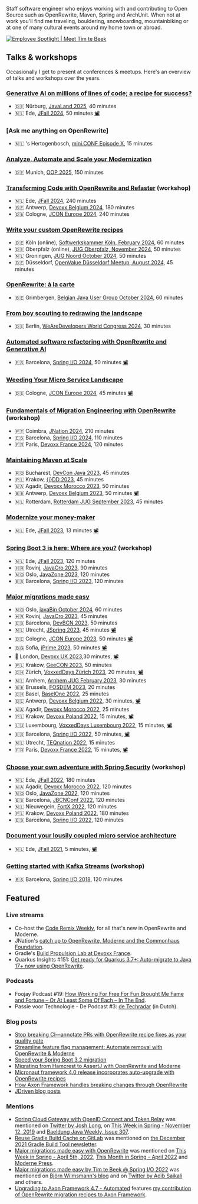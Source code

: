 Staff software engineer who enjoys working with and contributing to Open Source such as OpenRewrite, Maven, Spring and ArchUnit.
When not at work you'll find me traveling, bouldering, snowboarding, mountainbiking or at one of many cultural events around my home town or abroad.

[![Employee Spotlight | Meet Tim te Beek](https://github.com/timtebeek/timtebeek/assets/1027334/550f391e-3033-4f3e-a621-b8ce3a384038)](http://www.youtube.com/watch?v=HDoR7sbx98A "Employee Spotlight | Meet Tim te Beek")


## Talks & workshops

Occasionally I get to present at conferences & meetups.
Here's an overview of talks and workshops over the years.

### [Generative AI on millions of lines of code; a recipe for success?](https://sessionize.com/s/timtebeek/generative-ai-on-millions-of-lines-of-code-a-recip/105435)
* 🇩🇪 Nürburg, [JavaLand 2025](https://meine.doag.org/events/javaland/2025/agenda/#agendaId.5265), 40 minutes
* 🇳🇱 Ede, [JFall 2024](https://jfall.nl/timetable/), 50 minutes [📽️](https://www.youtube.com/watch?v=ADXoXjkmJj0)

### [Ask me anything on OpenRewrite]
* 🇳🇱 's Hertogenbosch, [mini.CONF Episode X](https://miniconf.io/episodes/episode-x/), 15 minutes

### [Analyze, Automate and Scale your Modernization](https://www.oop-konferenz.de/en/program/conference-program)
* 🇩🇪 Munich, [OOP 2025](https://www.oop-konferenz.de/en/program/conference-program), 150 minutes

### [Transforming Code with OpenRewrite and Refaster](https://sessionize.com/s/timtebeek/transforming-code-with-openrewrite-and-refaster/89847) (workshop)
* 🇳🇱 Ede, [JFall 2024](https://jfall.nl/timetable/), 240 minutes
* 🇧🇪 Antwerp, [Devoxx Belgium 2024](https://devoxx.be/), 180 minutes
* 🇩🇪 Cologne, [JCON Europe 2024](https://jconeurope2024.sched.com/event/1Z2tI), 240 minutes

### [Write your custom OpenRewrite recipes](https://sessionize.com/s/timtebeek/write-your-custom-openrewrite-recipes/105432)
* 🇩🇪 Köln (online), [Softwerkskammer Köln, February 2024](https://www.meetup.com/de-DE/softwerkskammer-koln/events/305544025/), 60 minutes
* 🇩🇪 Oberpfalz (online), [JUG Oberpfalz, November 2024](https://www.meetup.com/jug-oberpfalz/events/296483639/), 50 minutes
* 🇳🇱 Groningen, [JUG Noord October 2024](https://www.meetup.com/jug-noord/events/301995703), 50 minutes
* 🇩🇪 Düsseldorf, [OpenValue Düsseldorf Meetup, August 2024](https://www.meetup.com/OpenValue-Dusseldorf/events/302716287), 45 minutes

### [OpenRewrite: à la carte](https://www.meetup.com/belgian-java-user-group/events/303888738/)
* 🇧🇪 Grimbergen, [Belgian Java User Group October 2024](https://www.meetup.com/belgian-java-user-group/events/303888738/), 60 minutes

### [From boy scouting to redrawing the landscape](https://sessionize.com/s/timtebeek/from-boy-scouting-to-redrawing-the-landscape/96449)
* 🇩🇪 Berlin, [WeAreDevelopers World Congress 2024](https://www.wearedevelopers.com/world-congress/program), 30 minutes

### [Automated software refactoring with OpenRewrite and Generative AI](https://sessionize.com/s/timtebeek/automated-software-refactoring-with-openrewrite-an/91981)
* 🇪🇸 Barcelona, [Spring I/O 2024](https://2024.springio.net/sessions/automated-software-refactoring-with-openrewrite-and-generative-ai/), 50 minutes [📽️](https://youtu.be/KlQZH6WHa2c)

### [Weeding Your Micro Service Landscape](https://sessionize.com/s/timtebeek/weeding-your-micro-service-landscape/83434)
* 🇩🇪 Cologne, [JCON Europe 2024](https://2024.europe.jcon.one/schedule), 45 minutes [📽️](https://www.youtube.com/watch?v=BZdkiLEDx5Q)

### [Fundamentals of Migration Engineering with OpenRewrite](https://sessionize.com/s/timtebeek/fundamentals-of-migration-engineering-with-openrew/89846) (workshop)
* 🇵🇹 Coimbra, [JNation 2024](https://jnation.pt/workshops/), 210 minutes
* 🇪🇸 Barcelona, [Spring I/O 2024](https://2024.springio.net/sessions/fundamentals-of-migration-engineering-with-openrewrite-workshop/), 110 minutes
* 🇫🇷 Paris, [Devoxx France 2024](https://www.devoxx.fr/schedule/talk/?id=25633), 120 minutes

### [Maintaining Maven at Scale](https://sessionize.com/s/timtebeek/maintaining-maven-at-scale/74075)
* 🇷🇴 Bucharest, [DevCon Java 2023](https://www.dev-con.ro/speakers/3-Tim+te+Beek), 45 minutes
* 🇵🇱 Krakow, [{j}DD 2023](https://jdd.org.pl/lecture_2023/#id=87849), 45 minutes
* 🇲🇦 Agadir, [Devoxx Morocco 2023](https://devoxx.ma/talk/?id=25409), 50 minutes
* 🇧🇪 Antwerp, [Devoxx Belgium 2023](https://devoxx.be/talk/?id=48053), 50 minutes [📽️](https://www.youtube.com/watch?v=o3rMdXR2bIU)
* 🇳🇱 Rotterdam, [Rotterdam JUG September 2023](https://www.meetup.com/rotterdamjug/events/295778651/), 45 minutes

### [Modernize your money-maker](https://sessionize.com/s/timtebeek/modernize-your-money-maker/74076)
* 🇳🇱 Ede, [JFall 2023](https://jfall.nl/speakers-2023/), 13 minutes [📽️](https://youtu.be/Jgi-n0w8g0U?si=NlXjOcd422vmtTe2)

### [Spring Boot 3 is here: Where are you?](https://docs.moderne.io/user-documentation/workshops/migrate-your-own-project) (workshop)
* 🇳🇱 Ede, [JFall 2023](https://jfall.nl/speakers-2023/), 120 minutes
* 🇭🇷 Rovinj, [JavaCro 2023](https://2023.javacro.hr/eng/Program/Spring-Boot-3-is-here-where-are-you), 90 minutes
* 🇳🇴 Oslo, [JavaZone 2023](https://2023.javazone.no/program/106f0d9f-3d6b-4131-be6b-36612dd29f97), 120 minutes
* 🇪🇸 Barcelona, [Spring I/O 2023](https://2023.springio.net/sessions/spring-boot-3-is-here-where-are-you-workshop/), 120 minutes

### [Major migrations made easy](https://sessionize.com/s/timtebeek/major-migrations-made-easy/48781)
* 🇳🇴 Oslo, [javaBin October 2024](https://www.meetup.com/javabin/events/303885150/), 60 minutes
* 🇭🇷 Rovinj, [JavaCro 2023](https://2023.javacro.hr/eng/Program/Major-Migrations-Made-Easy), 45 minutes
* 🇪🇸 Barcelona, [DevBCN 2023](https://www.devbcn.com/2023/talk/429442), 50 minutes
* 🇳🇱 Utrecht, [JSpring 2023](https://jspring.nl/speakers/tim-te-beek/), 45 minutes [📽️](https://www.youtube.com/watch?v=jOFfCAleUI8)
* 🇩🇪 Cologne, [JCON Europe 2023](https://jconeurope2023.sched.com/event/1K3zc), 50 minutes [📽️](https://www.youtube.com/watch?v=2KosvX287cE)
* 🇧🇬 Sofia, [jPrime 2023](https://jprime.io/agenda/155), 50 minutes [📽️](https://youtu.be/4EB8DrvXbVQ)
* 🏴󠁧󠁢󠁥󠁮󠁧󠁿 London, [Devoxx UK 2023](https://www.devoxx.co.uk/talk/?id=3126),30 minutes, [📽️](https://www.youtube.com/watch?v=Jzgqj1vY2k0)
* 🇵🇱 Krakow, [GeeCON 2023](https://2023.geecon.org/speakers/info.html?id=796), 50 minutes
* 🇨🇭 Zürich, [VoxxedDays Zürich 2023](https://voxxeddays.com/zurich/schedule/talk/?id=4509), 20 minutes, [📽️](https://www.youtube.com/watch?v=q-Le1dx2-t8)
* 🇳🇱 Arnhem, [Arnhem JUG February 2023](https://www.meetup.com/arnhemjug/events/290692019/), 30 minutes
* 🇧🇪 Brussels, [FOSDEM 2023](https://fosdem.org/2023/schedule/event/migrations/), 20 minutes
* 🇨🇭 Basel, [BaselOne 2022](https://www.baselone.ch/speech.html?id=04AF2172-A549-47BD-8731-79E4CAC3496D), 25 minutes
* 🇧🇪 Antwerp, [Devoxx Belgium 2022](https://devoxx.be/talk/?id=16776), 30 minutes, [📽️](https://www.youtube.com/watch?v=7fslFKkCkxg)
* 🇲🇦 Agadir, [Devoxx Morocco 2022](https://devoxx.ma/talk/?id=8815), 25 minutes
* 🇵🇱 Krakow, [Devoxx Poland 2022](https://devoxx.pl/talk-details/?id=2311), 15 minutes, [📽️](https://www.youtube.com/watch?v=rg1TcaHv-24)
* 🇱🇺 Luxembourg, [VoxxedDays Luxembourg 2022](https://cfp-voxxed-lux.yajug.org/2022/talk/EIY-8151/Major_migrations_made_easy), 15 minutes, [📽️](https://www.youtube.com/watch?v=6qLe-tZ9Kv0)
* 🇪🇸 Barcelona, [Spring I/O 2022](https://2022.springio.net/sessions/major-migrations-made-easy), 50 minutes, [📽️](https://www.youtube.com/watch?v=d8xU24x7Jqo)
* 🇳🇱 Utrecht, [TEQnation 2022](https://teqnation.com/speakers-2022/), 15 minutes
* 🇫🇷 Paris, [Devoxx France 2022](https://cfp.devoxx.fr/2022/talk/TPL-7294/Major_migrations_made_easy), 15 minutes, [📽️](https://www.youtube.com/watch?v=r_jFBDTPKSc)

### [Choose your own adventure with Spring Security](https://github.com/timtebeek/spring-security-workshop) (workshop)
* 🇳🇱 Ede, [JFall 2022](https://jfall.nl/timetable-2022/), 180 minutes
* 🇲🇦 Agadir, [Devoxx Morocco 2022](https://devoxx.ma/talk/?id=7362), 120 minutes
* 🇳🇴 Oslo, [JavaZone 2022](https://2022.javazone.no/#/workshops/ea79977f-0613-4fe2-b24a-320b1ce01a4e), 120 minutes
* 🇪🇸 Barcelona, [JBCNConf 2022](https://www.jbcnconf.com/2022/infoTalk.html?id=621909084010570ba9b6dd6c), 120 minutes
* 🇳🇱 Nieuwegein, [FortX 2022](https://www.fortx.jdriven.com/), 120 minutes
* 🇵🇱 Krakow, [Devoxx Poland 2022](https://devoxx.pl/talk-details/?id=3160), 180 minutes
* 🇪🇸 Barcelona, [Spring I/O 2022](https://2022.springio.net/sessions/choose-your-own-adventure-with-spring-security-workshop), 120 minutes

### [Document your lousily coupled micro service architecture](https://2021.jfall.nl/speakers-2021/)
* 🇳🇱 Ede, [JFall 2021](https://2021.jfall.nl/speakers-2021/), 5 minutes,
  [📽️](https://youtu.be/Y5MfzYjTBX8?t=2142)

### [Getting started with Kafka Streams](https://github.com/jresoort/kafkastreams-workshop) (workshop)
* 🇪🇸 Barcelona, [Spring I/O 2018](https://2018.springio.net/speakers/tim-te-beek), 120 minutes

## Featured

### Live streams
* Co-host the [Code Remix Weekly](https://www.youtube.com/@moderne-auto-remediation/streams), for all that's new in OpenRewrite and Moderne.
* JNation's [catch up to OpenRewrite, Moderne and the Commonhaus Foundation](https://www.youtube.com/watch?v=2ctX7a7WVCk).
* Gradle's [Build Propulsion Lab at Devoxx France](https://twitter.com/i/broadcasts/1RDxlldrBWdxL).
* Quarkus Insights #151: [Get ready for Quarkus 3.7+: Auto-migrate to Java 17+ now using OpenRewrite](https://youtube.com/live/BlJk1-SNv9s).

### Podcasts
* Foojay Podcast #19: [How Working For Free For Fun Brought Me Fame and Fortune – Or At Least Some Of Each – In The End](https://foojay.io/today/foojay-podcast-19/).
* Passie voor Technologie - De Podcast #3: [de Techradar](https://open.spotify.com/episode/7GmstXlZ9Rt6KNokULk1gj) (in Dutch).

### Blog posts

* [Stop breaking CI—annotate PRs with OpenRewrite recipe fixes as your quality gate](https://www.moderne.io/blog/stop-breaking-ci-annotate-prs-with-openrewrite-recipe-fixes-as-quality-gate)
* [Streamline feature flag management: Automate removal with OpenRewrite & Moderne](https://www.moderne.io/blog/streamline-feature-flag-management-automate-removal-with-openrewrite-moderne)
* [Speed your Spring Boot 3.2 migration](https://www.moderne.io/blog/speed-your-spring-boot-3-0-migration)
* [Migrating from Hamcrest to AssertJ with OpenRewrite and Moderne](https://www.moderne.io/blog/migrating-from-hamcrest-to-assertj-with-openrewrite-and-moderne)
* [Micronaut framework 4.0 release incorporates auto-upgrade with OpenRewrite recipes](https://www.moderne.io/blog/micronaut-framework-4-0-automated-upgrade-with-openrewrite)
* [How Axon Framework handles breaking changes through OpenRewrite](https://www.moderne.io/blog/how-axon-framework-handles-breaking-changes-through-openrewrite) 
* [JDriven blog posts](https://blog.jdriven.com/author/tim-te-beek/)

### Mentions
* [Spring Cloud Gateway with OpenID Connect and Token Relay](https://blog.jdriven.com/2019/11/spring-cloud-gateway-with-openid-connect-and-token-relay/)
was mentioned on [Twitter by Josh Long](https://twitter.com/starbuxman/status/1193343417910063104), on [This Week in Spring - November 12, 2019](https://spring.io/blog/2019/11/11/this-week-in-spring-november-12-2019) and [Baeldung Java Weekly, Issue 307](https://www.baeldung.com/java-weekly-307).
* [Reuse Gradle Build Cache on GitLab](https://blog.jdriven.com/2021/11/reuse-gradle-build-cache-on-gitlab/) was mentioned on [the December 2021 Gradle Build Tool newsletter](https://newsletter.gradle.com/2021/12).
* [Major migrations made easy with OpenRewrite](https://blog.jdriven.com/2022/03/major-migrations-made-easy-with-openrewrite/) was mentioned on [This Week in Spring - April 5th, 2022](https://spring.io/blog/2022/04/05/this-week-in-spring-april-5th-2022), [This Month in Spring - April 2022](https://tanzu.vmware.com/content/blog/this-month-in-spring-april-2022) and [Moderne Press](https://www.moderne.io/press).
* [Major migrations made easy by Tim te Beek @ Spring I/O 2022](https://www.youtube.com/watch?v=d8xU24x7Jqo) was mentioned on [Björn Wilmsmann's blog](https://bjoernkw.com/2022/07/10/major-migrations-made-easy-by-tim-te-beek-spring-i-o-2022/) and on [Twitter by Adib Saikali](https://twitter.com/asaikali/status/1536499296471752704) and others.
* [Upgrading to Axon Framework 4.7 - Automated](https://developer.axoniq.io/w/upgrading-to-axon-framework-4.7-automated) features [my contribution of OpenRewrite migration recipes to Axon Framework](https://github.com/AxonFramework/AxonFramework/pull/2597).
